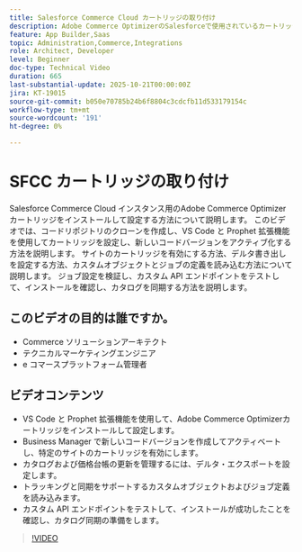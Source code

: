 ```yaml
---
title: Salesforce Commerce Cloud カートリッジの取り付け
description: Adobe Commerce OptimizerのSalesforceで使用されているカートリッジについて説明します。
feature: App Builder,Saas
topic: Administration,Commerce,Integrations
role: Architect, Developer
level: Beginner
doc-type: Technical Video
duration: 665
last-substantial-update: 2025-10-21T00:00:00Z
jira: KT-19015
source-git-commit: b050e70785b24b6f8804c3cdcfb11d533179154c
workflow-type: tm+mt
source-wordcount: '191'
ht-degree: 0%

---
```



# SFCC カートリッジの取り付け

Salesforce Commerce Cloud インスタンス用のAdobe Commerce Optimizer カートリッジをインストールして設定する方法について説明します。 このビデオでは、コードリポジトリのクローンを作成し、VS Code と Prophet 拡張機能を使用してカートリッジを設定し、新しいコードバージョンをアクティブ化する方法を説明します。 サイトのカートリッジを有効にする方法、デルタ書き出しを設定する方法、カスタムオブジェクトとジョブの定義を読み込む方法について説明します。 ジョブ設定を検証し、カスタム API エンドポイントをテストして、インストールを確認し、カタログを同期する方法を説明します。


## このビデオの目的は誰ですか。

* Commerce ソリューションアーキテクト
* テクニカルマーケティングエンジニア
* e コマースプラットフォーム管理者

## ビデオコンテンツ

* VS Code と Prophet 拡張機能を使用して、Adobe Commerce Optimizerカートリッジをインストールして設定します。
* Business Manager で新しいコードバージョンを作成してアクティベートし、特定のサイトのカートリッジを有効にします。
* カタログおよび価格台帳の更新を管理するには、デルタ・エクスポートを設定します。
* トラッキングと同期をサポートするカスタムオブジェクトおよびジョブ定義を読み込みます。
* カスタム API エンドポイントをテストして、インストールが成功したことを確認し、カタログ同期の準備をします。

>[!VIDEO](https://video.tv.adobe.com/v/3476069?learn=on)
